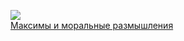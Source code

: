 ![](/books/prose_classic/Франсуа%20де%20Ларошфуко/Максимы%20и%20моральные%20размышления.jpg)  
[Максимы и моральные размышления](/books/prose_classic/Франсуа%20де%20Ларошфуко/Максимы%20и%20моральные%20размышления)
